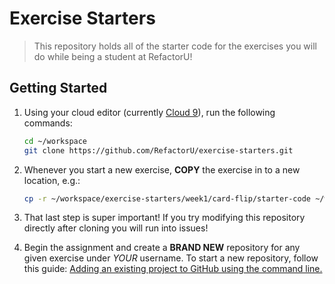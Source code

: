 # Exercise Starters
> This repository holds all of the starter code for the exercises you will do while being a student at RefactorU!

## Getting Started

1. Using your cloud editor (currently [Cloud 9](https://c9.io)), run the following commands:
    ```bash
    cd ~/workspace
    git clone https://github.com/RefactorU/exercise-starters.git
    ```

2. Whenever you start a new exercise, **COPY** the exercise in to a new location, e.g.:
    ```bash
    cp -r ~/workspace/exercise-starters/week1/card-flip/starter-code ~/workspace/card-flip
    ```

3. That last step is super important! If you try modifying this repository directly after cloning you will run into issues!

4. Begin the assignment and create a **BRAND NEW** repository for any given exercise under _YOUR_ username. To start a new repository, follow this guide: [Adding an existing project to GitHub using the command line.](https://help.github.com/articles/adding-an-existing-project-to-github-using-the-command-line/)
